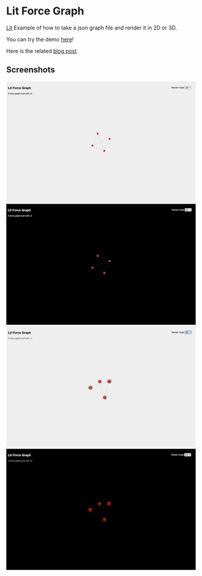 # Lit Force Graph

[Lit](https://lit.dev) Example of how to take a json graph file and render it in 2D or 3D.

You can try the demo [here](https://rodydavis.github.io/lit-force-graph/)!

Here is the related [blog post](https://rodydavis.com/posts/lit-force-graph/).

## Screenshots

![](/screenshots/2d-light.png)
![](/screenshots/2d-dark.png)
![](/screenshots/3d-light.png)
![](/screenshots/3d-dark.png)
